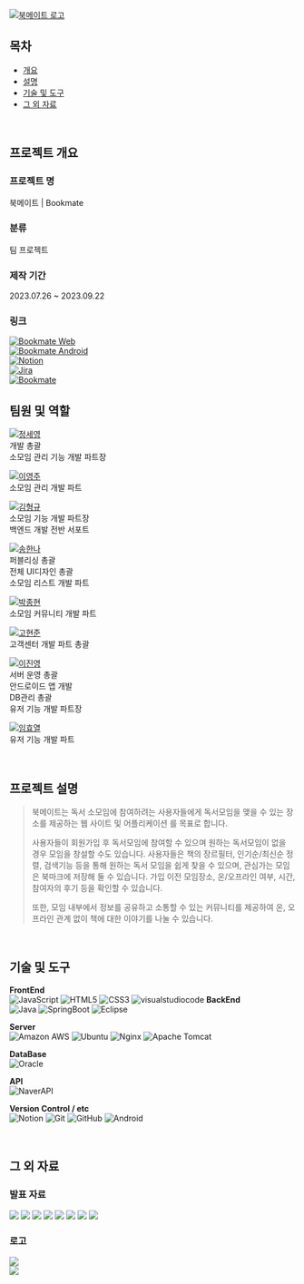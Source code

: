 [![북메이트 로고](Soso/src/main/webapp/resources/images/common/bookmate_logo_w_main.svg)](https://bookmate.life)

## 목차
- [개요](#-프로젝트-개요)
- [설명](#-프로젝트-설명)
- [기술 및 도구](#-기술-및-도구)
- [그 외 자료](#그-외-자료)

<br>

## 프로젝트 개요
### 프로젝트 명
북메이트 | Bookmate

### 분류
팀 프로젝트

### 제작 기간
2023.07.26 ~ 2023.09.22

### 링크
[![Bookmate Web](https://img.shields.io/badge/Bookmate%20Web-D5BC9E?&style=for-the-badge)](https://bookmate.life)<br>
[![Bookmate Android](https://img.shields.io/badge/Android%20Download-3DDC84.svg?style=for-the-badge&logo=android&logoColor=white)](https://github.com/Lee-Jin-Young/-Acorn_Team_Project_Android/releases/tag/acornproject)<br>
[![Notion](https://img.shields.io/badge/Bookmate-ffffff?style=for-the-badge&logo=notion&logoColor=000000)](https://bookmateacorn.notion.site/6e8f0be78ab24d6994a372dd2afe0977) <br>
[![Jira](https://img.shields.io/badge/Bookmate-0052CC?style=for-the-badge&logo=jira)](https://bookmatework.atlassian.net/jira/software/projects/BOOKMATE/boards/1/timeline)<br>
[![Bookmate](https://img.shields.io/badge/Bookmate%20Android-181717.svg?style=for-the-badge&logo=github)](https://github.com/Lee-Jin-Young/-Acorn_Team_Project_Android)
<br>

## 팀원 및 역할
[![정세영](https://img.shields.io/badge/정세영-팀장-181717?style=for-the-badge&logo=github&labelColor=181717&color=grey)](https://github.com/ar2723)<br>
개발 총괄 <br>
소모임 관리 기능 개발 파트장<br>

[![이영주](https://img.shields.io/badge/이영주-181717.svg?style=for-the-badge&logo=github)](https://github.com/2youngjoo)<br>
소모임 관리 개발 파트

[![김형규](https://img.shields.io/badge/김형규-181717.svg?style=for-the-badge&logo=github)](https://github.com/kariyarn)<br>
소모임 기능 개발 파트장<br>
백엔드 개발 전반 서포트

[![송한나](https://img.shields.io/badge/송한나-181717.svg?style=for-the-badge&logo=github)](https://github.com/songhannaa)<br>
퍼블리싱 총괄<br>
전체 UI디자인 총괄<br>
소모임 리스트 개발 파트

[![박종현](https://img.shields.io/badge/박종현-181717.svg?style=for-the-badge&logo=github)](https://github.com/PakrJongHyeon)<br>
소모임 커뮤니티 개발 파트

[![고현준](https://img.shields.io/badge/고현준-181717?style=for-the-badge&logo=github)](https://github.com/HyeonJunKOH)<br>
고객센터 개발 파트 총괄

[![이진영](https://img.shields.io/badge/이진영-181717.svg?style=for-the-badge&logo=github)](https://github.com/Lee-Jin-Young)<br>
서버 운영 총괄<br>
안드로이드 앱 개발<br>
DB관리 총괄<br>
유저 기능 개발 파트장

[![임효열](https://img.shields.io/badge/임효열-181717.svg?style=for-the-badge&logo=github)](https://github.com/Wideds)<br>
유저 기능 개발 파트

<br>

## 프로젝트 설명
> 북메이트는 독서 소모임에 참여하려는 사용자들에게 독서모임을 맺을 수 있는 장소를 제공하는 웹 사이트 및 어플리케이션 를 목표로 합니다.
>
> 사용자들이 회원가입 후 독서모임에 참여할 수 있으며 원하는 독서모임이 없을 경우 모임을 창설할 수도 있습니다.
> 사용자들은 책의 장르필터, 인기순/최신순 정렬, 검색기능 등을 통해 원하는 독서 모임을 쉽게 찾을 수 있으며, 관심가는 모임은 북마크에 저장해 둘 수 있습니다.
> 가입 이전 모임장소, 온/오프라인 여부, 시간, 참여자의 후기 등을 확인할 수 있습니다.
>
> 또한, 모임 내부에서 정보를 공유하고 소통할 수 있는 커뮤니티를 제공하여 온, 오프라인 관계 없이 책에 대한 이야기를 나눌 수 있습니다.

<br>

## 기술 및 도구
**FrontEnd**<br>
![JavaScript](https://img.shields.io/badge/javascript-%23323330.svg?style=for-the-badge&logo=javascript&logoColor=%23F7DF1E)
![HTML5](https://img.shields.io/badge/HTML5-E34F26.svg?style=for-the-badge&logo=HTML5&logoColor=white)
![CSS3](https://img.shields.io/badge/CSS3-1572B6.svg?style=for-the-badge&logo=CSS3&logoColor=white)
![visualstudiocode](https://img.shields.io/badge/Visual%20Studio%20Code-1572B6.svg?style=for-the-badge&logo=visualstudiocode&logoColor=white)
**BackEnd** <br>
![Java](https://img.shields.io/badge/java-%23ED8B00.svg?style=for-the-badge&logo=openjdk&logoColor=white)
![SpringBoot](https://img.shields.io/badge/Spring%20Boot-6DB33F.svg?style=for-the-badge&logo=SpringBoot&logoColor=white)
![Eclipse](https://img.shields.io/badge/Eclipse-2C2255.svg?style=for-the-badge&logo=eclipse&logoColor=white)

**Server**<br>
![Amazon AWS](https://img.shields.io/badge/AWS-232F3E.svg?style=for-the-badge&logo=AmazonAWS&logoColor=white)
![Ubuntu](https://img.shields.io/badge/Ubuntu-E95420?style=for-the-badge&logo=ubuntu&logoColor=white)
![Nginx](https://img.shields.io/badge/nginx-%23009639.svg?style=for-the-badge&logo=nginx&logoColor=white)
![Apache Tomcat](https://img.shields.io/badge/apache%20tomcat-%23F8DC75.svg?style=for-the-badge&logo=apache-tomcat&logoColor=black)

**DataBase**<br>
![Oracle](https://img.shields.io/badge/Oracle-F80000.svg?style=for-the-badge&logo=Oracle&logoColor=white)

**API**<br>
![NaverAPI](https://img.shields.io/badge/naver%20API-03C75A.svg?style=for-the-badge&logo=kakaotalk&logoColor=white)

**Version Control / etc**<br>
![Notion](https://img.shields.io/badge/Notion-%23000000.svg?style=for-the-badge&logo=notion&logoColor=white)
![Git](https://img.shields.io/badge/git-%23F05033.svg?style=for-the-badge&logo=git&logoColor=white)
![GitHub](https://img.shields.io/badge/github-181717.svg?style=for-the-badge&logo=github&logoColor=white)
![Android](https://img.shields.io/badge/android%20studio-3DDC84.svg?style=for-the-badge&logo=android&logoColor=white)

<br>

## 그 외 자료

### 발표 자료
<img src="Soso/src/main/resources/static/images/readme/슬라이드1.PNG">
<img src="Soso/src/main/resources/static/images/readme/슬라이드2.PNG">
<img src="Soso/src/main/resources/static/images/readme/슬라이드3.PNG">
<img src="Soso/src/main/resources/static/images/readme/슬라이드4.PNG">
<img src="Soso/src/main/resources/static/images/readme/슬라이드5.PNG">
<img src="Soso/src/main/resources/static/images/readme/슬라이드6.PNG">
<img src="Soso/src/main/resources/static/images/readme/슬라이드7.PNG">
<img src="Soso/src/main/resources/static/images/readme/슬라이드8.PNG">

### 로고
<img src=Soso/src/main/webapp/resources/images/common/bookmate_logo_w_main.svg> <br>
<img src=Soso/src/main/webapp/resources/images/common/bookmate_logo_b_main.svg>